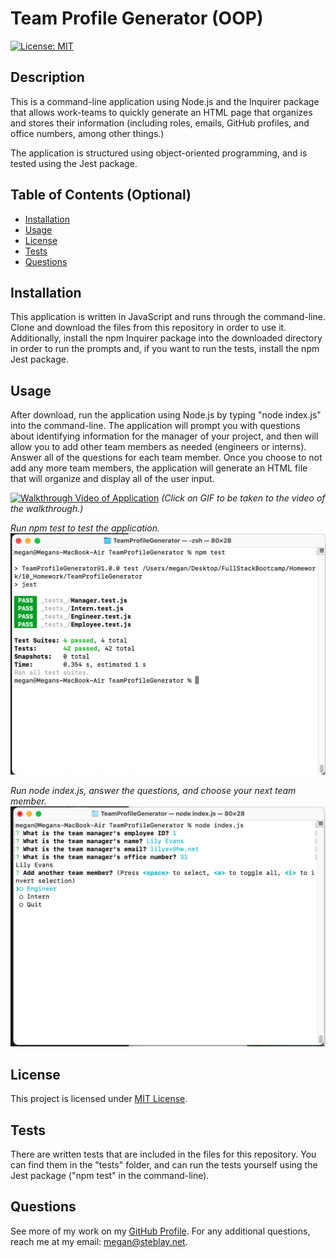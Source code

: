 # Team Profile Generator (OOP)

[![License: MIT](https://img.shields.io/badge/License-MIT-yellow.svg)](https://opensource.org/licenses/MIT)

## Description

This is a command-line application using Node.js and the Inquirer package that allows work-teams to quickly generate an HTML page that organizes and stores their information (including roles, emails, GitHub profiles, and office numbers, among other things.) 

The application is structured using object-oriented programming, and is tested using the Jest package. 

## Table of Contents (Optional)

- [Installation](#installation)
- [Usage](#usage)
- [License](#license)
- [Tests](#tests)
- [Questions](#questions)

## Installation

This application is written in JavaScript and runs through the command-line. Clone and download the files from this repository in order to use it. Additionally, install the npm Inquirer package into the downloaded directory in order to run the prompts and, if you want to run the tests, install the npm Jest package. 

## Usage

After download, run the application using Node.js by typing "node index.js" into the command-line. The application will prompt you with questions about identifying information for the manager of your project, and then will allow you to add other team members as needed (engineers or interns). Answer all of the questions for each team member. Once you choose to not add any more team members, the application will generate an HTML file that will organize and display all of the user input.

[![Walkthrough Video of Application](assets/TeamProf.gif)](https://www.awesomescreenshot.com/video/4226183?key=7d178092220e1e06689141c425555245)
*(Click on GIF to be taken to the video of the walkthrough.)*

*Run npm test to test the application.*
![Screenshot of Tests](assets/test.png)

*Run node index.js, answer the questions, and choose your next team member.*
![Screenshot of User Input](assets/prompt.png)

## License

This project is licensed under [MIT License](https://opensource.org/licenses/MIT).

## Tests

There are written tests that are included in the files for this repository. You can find them in the "tests" folder, and can run the tests yourself using the Jest package ("npm test" in the command-line).

## Questions

See more of my work on my [GitHub Profile](https://github.com/msteblu/).
For any additional questions, reach me at my email: megan@steblay.net.